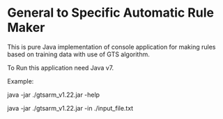 # General to Specific Automatic Rule Maker

This is pure Java implementation of console application for making rules based on training data with use of GTS algorithm.

To Run this application need Java v7.

Example:

java -jar ./gtsarm_v1.22.jar -help

java -jar ./gtsarm_v1.22.jar -in ./input_file.txt
